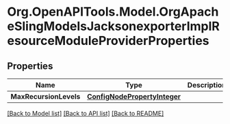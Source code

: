 # Org.OpenAPITools.Model.OrgApacheSlingModelsJacksonexporterImplResourceModuleProviderProperties
## Properties

Name | Type | Description | Notes
------------ | ------------- | ------------- | -------------
**MaxRecursionLevels** | [**ConfigNodePropertyInteger**](ConfigNodePropertyInteger.md) |  | [optional] 

[[Back to Model list]](../README.md#documentation-for-models) [[Back to API list]](../README.md#documentation-for-api-endpoints) [[Back to README]](../README.md)

